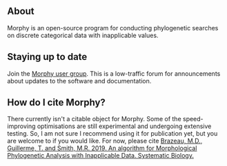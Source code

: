 ## About
Morphy is an open-source program for conducting phylogenetic searches on discrete categorical data with inapplicable values.

## Staying up to date

Join the [Morphy user group](https://groups.google.com/forum/#!forum/morphy-phylogenetic-software-announcements). This is a low-traffic forum for announcements about updates to the software and documentation.

## How do I cite Morphy?
There currently isn't a citable object for Morphy. Some of the speed-improving optimisations are still experimental and undergoing extensive testing. So, I am not sure I recommend using it for publication yet, but you are welcome to if you would like. For now, please cite [Brazeau, M.D., Guillerme, T. and Smith, M.R. 2019. An algorithm for Morphological Phylogenetic Analysis with Inapplicable Data. Systematic Biology. ](https://academic.oup.com/sysbio/article/68/4/619/5238046)
